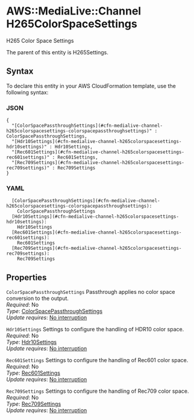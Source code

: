 # AWS::MediaLive::Channel H265ColorSpaceSettings<a name="aws-properties-medialive-channel-h265colorspacesettings"></a>

H265 Color Space Settings

The parent of this entity is H265Settings\.

## Syntax<a name="aws-properties-medialive-channel-h265colorspacesettings-syntax"></a>

To declare this entity in your AWS CloudFormation template, use the following syntax:

### JSON<a name="aws-properties-medialive-channel-h265colorspacesettings-syntax.json"></a>

```
{
  "[ColorSpacePassthroughSettings](#cfn-medialive-channel-h265colorspacesettings-colorspacepassthroughsettings)" : ColorSpacePassthroughSettings,
  "[Hdr10Settings](#cfn-medialive-channel-h265colorspacesettings-hdr10settings)" : Hdr10Settings,
  "[Rec601Settings](#cfn-medialive-channel-h265colorspacesettings-rec601settings)" : Rec601Settings,
  "[Rec709Settings](#cfn-medialive-channel-h265colorspacesettings-rec709settings)" : Rec709Settings
}
```

### YAML<a name="aws-properties-medialive-channel-h265colorspacesettings-syntax.yaml"></a>

```
  [ColorSpacePassthroughSettings](#cfn-medialive-channel-h265colorspacesettings-colorspacepassthroughsettings):
    ColorSpacePassthroughSettings
  [Hdr10Settings](#cfn-medialive-channel-h265colorspacesettings-hdr10settings):
    Hdr10Settings
  [Rec601Settings](#cfn-medialive-channel-h265colorspacesettings-rec601settings):
    Rec601Settings
  [Rec709Settings](#cfn-medialive-channel-h265colorspacesettings-rec709settings):
    Rec709Settings
```

## Properties<a name="aws-properties-medialive-channel-h265colorspacesettings-properties"></a>

`ColorSpacePassthroughSettings` <a name="cfn-medialive-channel-h265colorspacesettings-colorspacepassthroughsettings"></a>
Passthrough applies no color space conversion to the output\.  
_Required_: No  
_Type_: [ColorSpacePassthroughSettings](aws-properties-medialive-channel-colorspacepassthroughsettings.md)  
_Update requires_: [No interruption](https://docs.aws.amazon.com/AWSCloudFormation/latest/UserGuide/using-cfn-updating-stacks-update-behaviors.html#update-no-interrupt)

`Hdr10Settings` <a name="cfn-medialive-channel-h265colorspacesettings-hdr10settings"></a>
Settings to configure the handling of HDR10 color space\.  
_Required_: No  
_Type_: [Hdr10Settings](aws-properties-medialive-channel-hdr10settings.md)  
_Update requires_: [No interruption](https://docs.aws.amazon.com/AWSCloudFormation/latest/UserGuide/using-cfn-updating-stacks-update-behaviors.html#update-no-interrupt)

`Rec601Settings` <a name="cfn-medialive-channel-h265colorspacesettings-rec601settings"></a>
Settings to configure the handling of Rec601 color space\.  
_Required_: No  
_Type_: [Rec601Settings](aws-properties-medialive-channel-rec601settings.md)  
_Update requires_: [No interruption](https://docs.aws.amazon.com/AWSCloudFormation/latest/UserGuide/using-cfn-updating-stacks-update-behaviors.html#update-no-interrupt)

`Rec709Settings` <a name="cfn-medialive-channel-h265colorspacesettings-rec709settings"></a>
Settings to configure the handling of Rec709 color space\.  
_Required_: No  
_Type_: [Rec709Settings](aws-properties-medialive-channel-rec709settings.md)  
_Update requires_: [No interruption](https://docs.aws.amazon.com/AWSCloudFormation/latest/UserGuide/using-cfn-updating-stacks-update-behaviors.html#update-no-interrupt)
